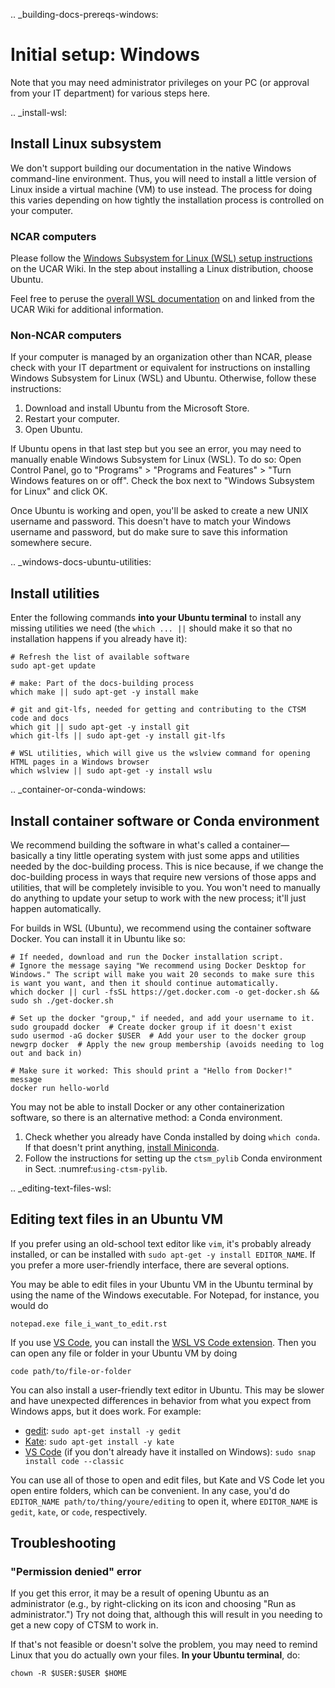 .. _building-docs-prereqs-windows:

# Initial setup: Windows

Note that you may need administrator privileges on your PC (or approval from your IT department) for various steps here.

.. _install-wsl:

## Install Linux subsystem

We don't support building our documentation in the native Windows command-line environment. Thus, you will need to install a little version of Linux inside a virtual machine (VM) to use instead. The process for doing this varies depending on how tightly the installation process is controlled on your computer.

### NCAR computers

Please follow the [Windows Subsystem for Linux (WSL) setup instructions](https://wiki.ucar.edu/pages/viewpage.action?pageId=514032264&spaceKey=CONFIGMGMT&title=Setup) on the UCAR Wiki. In the step about installing a Linux distribution, choose Ubuntu.

Feel free to peruse the [overall WSL documentation](https://wiki.ucar.edu/spaces/CONFIGMGMT/pages/514032242/Windows+Subsystem+for+Linux) on and linked from the UCAR Wiki for additional information.

### Non-NCAR computers

If your computer is managed by an organization other than NCAR, please check with your IT department or equivalent for instructions on installing Windows Subsystem for Linux (WSL) and Ubuntu. Otherwise, follow these instructions:

1. Download and install Ubuntu from the Microsoft Store.
1. Restart your computer.
1. Open Ubuntu.

If Ubuntu opens in that last step but you see an error, you may need to manually enable Windows Subsystem for Linux (WSL). To do so: Open Control Panel, go to "Programs" > "Programs and Features" > "Turn Windows features on or off". Check the box next to "Windows Subsystem for Linux" and click OK.

Once Ubuntu is working and open, you'll be asked to create a new UNIX username and password. This doesn't have to match your Windows username and password, but do make sure to save this information somewhere secure.

.. _windows-docs-ubuntu-utilities:

## Install utilities
Enter the following commands **into your Ubuntu terminal** to install any missing utilities we need (the `which ... ||` should make it so that no installation happens if you already have it):
```shell
# Refresh the list of available software
sudo apt-get update

# make: Part of the docs-building process
which make || sudo apt-get -y install make

# git and git-lfs, needed for getting and contributing to the CTSM code and docs
which git || sudo apt-get -y install git
which git-lfs || sudo apt-get -y install git-lfs

# WSL utilities, which will give us the wslview command for opening HTML pages in a Windows browser
which wslview || sudo apt-get -y install wslu
```

.. _container-or-conda-windows:

## Install container software or Conda environment

We recommend building the software in what's called a container—basically a tiny little operating system with just some apps and utilities needed by the doc-building process. This is nice because, if we change the doc-building process in ways that require new versions of those apps and utilities, that will be completely invisible to you. You won't need to manually do anything to update your setup to work with the new process; it'll just happen automatically.

For builds in WSL (Ubuntu), we recommend using the container software Docker. You can install it in Ubuntu like so:

```shell
# If needed, download and run the Docker installation script.
# Ignore the message saying "We recommend using Docker Desktop for Windows." The script will make you wait 20 seconds to make sure this is want you want, and then it should continue automatically.
which docker || curl -fsSL https://get.docker.com -o get-docker.sh && sudo sh ./get-docker.sh

# Set up the docker "group," if needed, and add your username to it.
sudo groupadd docker  # Create docker group if it doesn't exist
sudo usermod -aG docker $USER  # Add your user to the docker group
newgrp docker  # Apply the new group membership (avoids needing to log out and back in)

# Make sure it worked: This should print a "Hello from Docker!" message
docker run hello-world
```

You may not be able to install Docker or any other containerization software, so there is an alternative method: a Conda environment.

1. Check whether you already have Conda installed by doing `which conda`. If that doesn't print anything, [install Miniconda](https://www.anaconda.com/docs/getting-started/miniconda/install#linux).
1. Follow the instructions for setting up the `ctsm_pylib` Conda environment in Sect. :numref:`using-ctsm-pylib`.

.. _editing-text-files-wsl:

## Editing text files in an Ubuntu VM
If you prefer using an old-school text editor like `vim`, it's probably already installed, or can be installed with `sudo apt-get -y install EDITOR_NAME`. If you prefer a more user-friendly interface, there are several options.

You may be able to edit files in your Ubuntu VM in the Ubuntu terminal by using the name of the Windows executable. For Notepad, for instance, you would do 
```shell
notepad.exe file_i_want_to_edit.rst
```

If you use [VS Code](https://code.visualstudio.com/), you can install the [WSL VS Code extension](https://marketplace.visualstudio.com/items?itemName=ms-vscode-remote.remote-wsl). Then you can open any file or folder in your Ubuntu VM by doing
```shell
code path/to/file-or-folder
```

You can also install a user-friendly text editor in Ubuntu. This may be slower and have unexpected differences in behavior from what you expect from Windows apps, but it does work. For example:
- [gedit](https://gedit-text-editor.org/): `sudo apt-get install -y gedit`
- [Kate](https://kate-editor.org/): `sudo apt-get install -y kate`
- [VS Code](https://code.visualstudio.com/) (if you don't already have it installed on Windows): `sudo snap install code --classic`

You can use all of those to open and edit files, but Kate and VS Code let you open entire folders, which can be convenient. In any case, you'd do `EDITOR_NAME path/to/thing/youre/editing` to open it, where `EDITOR_NAME` is `gedit`, `kate`, or `code`, respectively.

## Troubleshooting

### "Permission denied" error

If you get this error, it may be a result of opening Ubuntu as an administrator (e.g., by right-clicking on its icon and choosing "Run as administrator.") Try not doing that, although this will result in you needing to get a new copy of CTSM to work in. 

If that's not feasible or doesn't solve the problem, you may need to remind Linux that you do actually own your files. **In your Ubuntu terminal**, do:
```shell
chown -R $USER:$USER $HOME
```

